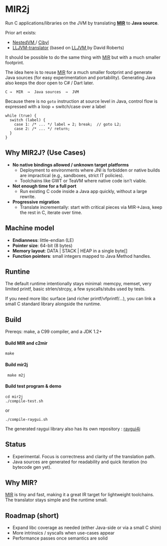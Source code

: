 # MIR2j

Run C applications/libraries on the JVM by translating __[MIR](https://github.com/vnmakarov/mir)__ to __Java source__.

Prior art exists:
- [NestedVM ](http://nestedvm.ibex.org/) / [Cibyl](https://github.com/SimonKagstrom/cibyl)
- [LLJVM-translator](https://github.com/maropu/lljvm-translator) (based on [LLJVM ](https://github.com/davidar/lljvm) by David Roberts)

It should be possible to do the same thing with [MIR](https://github.com/vnmakarov/mir) but with a much smaller footprint.

The idea here is to reuse [MIR](https://github.com/vnmakarov/mir) for a much smaller footprint and generate Java sources (for easy experimentation and portability). Generating Java also keeps the door open to C# / Dart later.

```
C →  MIR  →  Java sources  →  JVM
```

Because there is no ```goto``` instruction at source level in Java, control flow is expressed with a loop + switch/case over a label

```
while (true) {
  switch (label) {
    case 1: /* ... */ label = 2; break;  // goto L2;
    case 2: /* ... */ return;
  }
}
```

## Why MIR2J? (Use Cases)

- **No native bindings allowed / unknown target platforms**
  - Deployment to environments where JNI is forbidden or native builds are impractical (e.g., sandboxes, strict IT policies).
  - Toolchains like GWT or TeaVM where native code isn’t viable.
- **Not enough time for a full port**
  - Run existing C code inside a Java app quickly, without a large rewrite.
- **Progressive migration**
  - Translate incrementally: start with critical pieces via MIR→Java, keep the rest in C, iterate over time.

## Machine model
- **Endianness**: little-endian (LE)
- **Pointer size**: 64-bit (8 bytes)
- **Memory layout**: DATA | STACK | HEAP in a single byte[]
- **Function pointers**: small integers mapped to Java Method handles.

## Runtine

The default runtime intentionally stays minimal: memcpy, memset, very limited printf, basic strlen/strcpy, a few syscalls/stubs used by tests.

If you need more libc surface (and richer printf/vfprintf/…), you can link a small C standard library alongside the runtime.

## Build

Prereqs: make, a C99 compiler, and a JDK 1.2+

#### Build MIR and c2mir

``` make ```

#### Build mir2j

``` make m2j```

#### Build test program & demo

```
cd mir2j
./compile-test.sh
```

or 

```
./compile-raygui.sh
```

The generated raygui library also has its own repository : [raygui4j](https://github.com/glegris/raygui4j)  

## Status
- Experimental. Focus is correctness and clarity of the translation path.
- Java sources are generated for readability and quick iteration (no bytecode gen yet).

## Why MIR?
[MIR](https://github.com/vnmakarov/mir) is tiny and fast, making it a great IR target for lightweight toolchains. The translator stays simple and the runtime small.

## Roadmap (short)
- Expand libc coverage as needed (either Java-side or via a small C shim)
- More intrinsics / syscalls when use-cases appear
- Performance passes once semantics are solid


